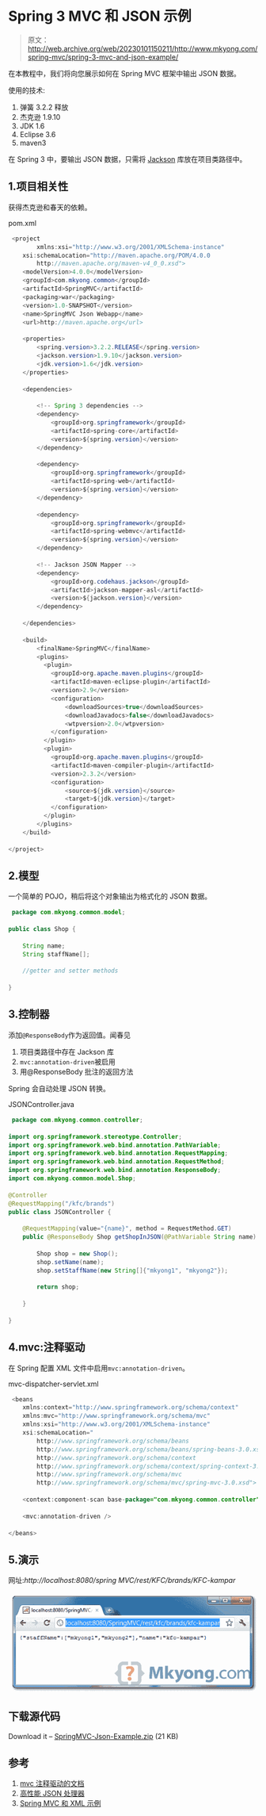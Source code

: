 # Spring 3 MVC 和 JSON 示例

> 原文：<http://web.archive.org/web/20230101150211/http://www.mkyong.com/spring-mvc/spring-3-mvc-and-json-example/>

在本教程中，我们将向您展示如何在 Spring MVC 框架中输出 JSON 数据。

使用的技术:

1.  弹簧 3.2.2 释放
2.  杰克逊 1.9.10
3.  JDK 1.6
4.  Eclipse 3.6
5.  maven3

在 Spring 3 中，要输出 JSON 数据，只需将 [Jackson](http://web.archive.org/web/20220809101938/http://jackson.codehaus.org/) 库放在项目类路径中。

## 1.项目相关性

获得杰克逊和春天的依赖。

pom.xml

```java
 <project  
        xmlns:xsi="http://www.w3.org/2001/XMLSchema-instance"
	xsi:schemaLocation="http://maven.apache.org/POM/4.0.0 
        http://maven.apache.org/maven-v4_0_0.xsd">
	<modelVersion>4.0.0</modelVersion>
	<groupId>com.mkyong.common</groupId>
	<artifactId>SpringMVC</artifactId>
	<packaging>war</packaging>
	<version>1.0-SNAPSHOT</version>
	<name>SpringMVC Json Webapp</name>
	<url>http://maven.apache.org</url>

	<properties>
		<spring.version>3.2.2.RELEASE</spring.version>
		<jackson.version>1.9.10</jackson.version>
		<jdk.version>1.6</jdk.version>
	</properties>

	<dependencies>

		<!-- Spring 3 dependencies -->
		<dependency>
			<groupId>org.springframework</groupId>
			<artifactId>spring-core</artifactId>
			<version>${spring.version}</version>
		</dependency>

		<dependency>
			<groupId>org.springframework</groupId>
			<artifactId>spring-web</artifactId>
			<version>${spring.version}</version>
		</dependency>

		<dependency>
			<groupId>org.springframework</groupId>
			<artifactId>spring-webmvc</artifactId>
			<version>${spring.version}</version>
		</dependency>

		<!-- Jackson JSON Mapper -->
		<dependency>
			<groupId>org.codehaus.jackson</groupId>
			<artifactId>jackson-mapper-asl</artifactId>
			<version>${jackson.version}</version>
		</dependency>

	</dependencies>

	<build>
		<finalName>SpringMVC</finalName>
		<plugins>
		  <plugin>
			<groupId>org.apache.maven.plugins</groupId>
			<artifactId>maven-eclipse-plugin</artifactId>
			<version>2.9</version>
			<configuration>
				<downloadSources>true</downloadSources>
				<downloadJavadocs>false</downloadJavadocs>
				<wtpversion>2.0</wtpversion>
			</configuration>
		  </plugin>
		  <plugin>
			<groupId>org.apache.maven.plugins</groupId>
			<artifactId>maven-compiler-plugin</artifactId>
			<version>2.3.2</version>
			<configuration>
				<source>${jdk.version}</source>
				<target>${jdk.version}</target>
			</configuration>
		  </plugin>
		</plugins>
	</build>

</project> 
```

## 2.模型

一个简单的 POJO，稍后将这个对象输出为格式化的 JSON 数据。

```java
 package com.mkyong.common.model;

public class Shop {

	String name;
	String staffName[];

	//getter and setter methods

} 
```

## 3.控制器

添加`@ResponseBody`作为返回值。闻春见

1.  项目类路径中存在 Jackson 库
2.  `mvc:annotation-driven`被启用
3.  用@ResponseBody 批注的返回方法

Spring 会自动处理 JSON 转换。

JSONController.java

```java
 package com.mkyong.common.controller;

import org.springframework.stereotype.Controller;
import org.springframework.web.bind.annotation.PathVariable;
import org.springframework.web.bind.annotation.RequestMapping;
import org.springframework.web.bind.annotation.RequestMethod;
import org.springframework.web.bind.annotation.ResponseBody;
import com.mkyong.common.model.Shop;

@Controller
@RequestMapping("/kfc/brands")
public class JSONController {

	@RequestMapping(value="{name}", method = RequestMethod.GET)
	public @ResponseBody Shop getShopInJSON(@PathVariable String name) {

		Shop shop = new Shop();
		shop.setName(name);
		shop.setStaffName(new String[]{"mkyong1", "mkyong2"});

		return shop;

	}

} 
```

## 4.mvc:注释驱动

在 Spring 配置 XML 文件中启用`mvc:annotation-driven`。

mvc-dispatcher-servlet.xml

```java
 <beans 
	xmlns:context="http://www.springframework.org/schema/context"
	xmlns:mvc="http://www.springframework.org/schema/mvc" 
	xmlns:xsi="http://www.w3.org/2001/XMLSchema-instance"
	xsi:schemaLocation="
        http://www.springframework.org/schema/beans     
        http://www.springframework.org/schema/beans/spring-beans-3.0.xsd
        http://www.springframework.org/schema/context 
        http://www.springframework.org/schema/context/spring-context-3.0.xsd
        http://www.springframework.org/schema/mvc
        http://www.springframework.org/schema/mvc/spring-mvc-3.0.xsd">

	<context:component-scan base-package="com.mkyong.common.controller" />

	<mvc:annotation-driven />

</beans> 
```

## 5.演示

网址:*http://localhost:8080/spring MVC/rest/KFC/brands/KFC-kampar*

![spring mvc and json demo](img/a05e6fc903cb251752330ae526cdad33.png "spring-mvc-json-demo")

## 下载源代码

Download it – [SpringMVC-Json-Example.zip](http://web.archive.org/web/20220809101938/http://www.mkyong.com/wp-content/uploads/2011/07/SpringMVC-Json-Example.zip) (21 KB)

## 参考

1.  [mvc 注释驱动的文档](http://web.archive.org/web/20220809101938/http://static.springsource.org/spring/docs/3.0.x/spring-framework-reference/html/mvc.html#mvc-annotation-driven)
2.  [高性能 JSON 处理器](http://web.archive.org/web/20220809101938/http://jackson.codehaus.org/)
3.  [Spring MVC 和 XML 示例](http://web.archive.org/web/20220809101938/http://www.mkyong.com/spring-mvc/spring-3-mvc-and-xml-example/)

<input type="hidden" id="mkyong-current-postId" value="9757">